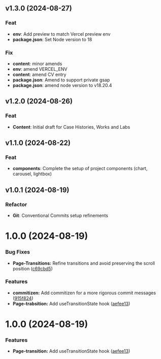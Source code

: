 ## v1.3.0 (2024-08-27)

### Feat

- **env**: Add preview to match Vercel preview env
- **package.json**: Set Node version to 18

### Fix

- **content**: minor amends
- **env**: amend VERCEL_ENV
- **content**: amend CV entry
- **package.json**: Amend to support private gsap
- **package.json**: amend node version to v18.20.4

## v1.2.0 (2024-08-26)

### Feat

- **Content**: Initial draft for Case Histories, Works and Labs

## v1.1.0 (2024-08-22)

### Feat

- **components**: Complete the setup of project components (chart, carousel, lightbox)

## v1.0.1 (2024-08-19)

### Refactor

- **Git**: Conventional Commits setup refinements

# 1.0.0 (2024-08-19)


### Bug Fixes

* **Page-Transitions:** Refine transitions and avoid preserving the scroll position ([c69cbd5](https://github.com/gatsbyjs/gatsby-starter-hello-world/commit/c69cbd5671dd04c43e1b53e079ba1a53ac5a9582))


### Features

* **commitizen:** Add commitizen for a more rigorous commit messages ([915f824](https://github.com/gatsbyjs/gatsby-starter-hello-world/commit/915f82438894b7bd495e4ce455c1b824ae3f48b2))
* **Page-trabsition:** Add useTransitionState hook ([aefee13](https://github.com/gatsbyjs/gatsby-starter-hello-world/commit/aefee13ef92854fb192eb7e6e0036975b20172ef))



# 1.0.0 (2024-08-19)


### Features

* **Page-transition:** Add useTransitionState hook ([aefee13](https://github.com/gatsbyjs/gatsby-starter-hello-world/commit/aefee13ef92854fb192eb7e6e0036975b20172ef))



